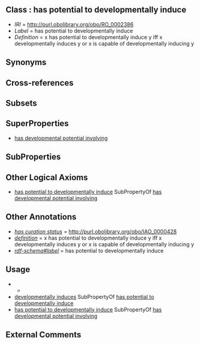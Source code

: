
## Class : has potential to developmentally induce

 * *IRI* = http://purl.obolibrary.org/obo/RO_0002386
 * *Label* = has potential to developmentally induce
 * *Definition* = x has potential to developmentally induce y iff x developmentally induces y or x is capable of developmentally inducing y

## Synonyms


## Cross-references


## Subsets


## SuperProperties

 * [has developmental potential involving](../../RO/84/RO_0002384.md)

## SubProperties


## Other Logical Axioms

 * [has potential to developmentally induce](../../RO/86/RO_0002386.md) SubPropertyOf [has developmental potential involving](../../RO/84/RO_0002384.md)

## Other Annotations

 * *[has curation status](../../IAO/14/IAO_0000114.md)* = http://purl.obolibrary.org/obo/IAO_0000428
 * *[definition](../../IAO/15/IAO_0000115.md)* = x has potential to developmentally induce y iff x developmentally induces y or x is capable of developmentally inducing y
 * *[rdf-schema#label](../../el/rdf-schema#label.md)* = has potential to developmentally induce

## Usage

 * -
 * [developmentally induces](../../RO/57/RO_0002257.md) SubPropertyOf [has potential to developmentally induce](../../RO/86/RO_0002386.md)
 * [has potential to developmentally induce](../../RO/86/RO_0002386.md) SubPropertyOf [has developmental potential involving](../../RO/84/RO_0002384.md)

## External Comments

